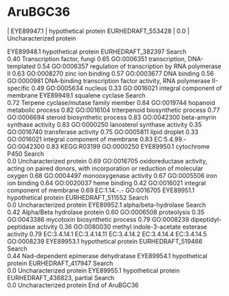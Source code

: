 
# AruBGC36

| EYE89947.1	| hypothetical protein EURHEDRAFT_553428 | 0.0 | Uncharacterized protein

EYE89948.1	hypothetical protein EURHEDRAFT_382397 
Search		
0.40	Transcription factor, fungi
0.65	GO:0006351	transcription, DNA-templated
0.54	GO:0006357	regulation of transcription by RNA polymerase II
0.63	GO:0008270	zinc ion binding
0.57	GO:0003677	DNA binding
0.56	GO:0000981	DNA-binding transcription factor activity, RNA polymerase II-specific
0.49	GO:0005634	nucleus
0.33	GO:0016021	integral component of membrane
EYE89949.1	squalene cyclase 
Search		
0.72	Terpene cyclase/mutase family member
0.84	GO:0019744	hopanoid metabolic process
0.82	GO:0016104	triterpenoid biosynthetic process
0.77	GO:0006694	steroid biosynthetic process
0.83	GO:0042300	beta-amyrin synthase activity
0.83	GO:0000250	lanosterol synthase activity
0.35	GO:0016740	transferase activity
0.75	GO:0005811	lipid droplet
0.33	GO:0016021	integral component of membrane
0.83	EC:5.4.99.-	GO:0042300
0.83	KEGG:R03199	GO:0000250
EYE89950.1	cytochrome P450 
Search		
0.0	Uncharacterized protein
0.69	GO:0016705	oxidoreductase activity, acting on paired donors, with incorporation or reduction of molecular oxygen
0.68	GO:0004497	monooxygenase activity
0.67	GO:0005506	iron ion binding
0.64	GO:0020037	heme binding
0.42	GO:0016021	integral component of membrane
0.69	EC:1.14.-.-	GO:0016705
EYE89951.1	hypothetical protein EURHEDRAFT_511552 
Search		
0.0	Uncharacterized protein
EYE89952.1	alpha/beta-hydrolase 
Search		
0.42	Alpha/Beta hydrolase protein
0.60	GO:0006508	proteolysis
0.35	GO:0043386	mycotoxin biosynthetic process
0.79	GO:0008239	dipeptidyl-peptidase activity
0.36	GO:0080030	methyl indole-3-acetate esterase activity
0.79	EC:3.4.14.1 EC:3.4.14.11 EC:3.4.14.2 EC:3.4.14.4 EC:3.4.14.5	GO:0008239
EYE89953.1	hypothetical protein EURHEDRAFT_519466 
Search		
0.44	Nad-dependent epimerase dehydratase
EYE89954.1	hypothetical protein EURHEDRAFT_417947 
Search		
0.0	Uncharacterized protein
EYE89955.1	hypothetical protein EURHEDRAFT_436823, partial 
Search		
0.0	Uncharacterized protein
End of AruBGC36

